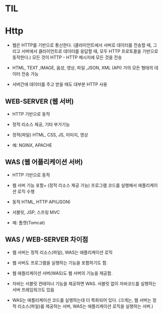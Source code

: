# TIL

# Http

- 웹은 HTTP를 기반으로 통신한다. (클라이언트에서 서버로 데이터를 전송할 때, 그리고 서버에서 클라이언트로 데이터를 응답할 때, 모두 HTTP 프로토콜을 기반으로 동작한다.) 모든 것이 HTTP - HTTP 메시지에 모든 것을 전송

- HTML, TEXT ,IMAGE, 음성, 영상, 파일 ,JSON, XML (API) 거의 모든 형태의 데이터 전송 가능

- 서버간에 데이터를 주고 받을 때도 대부분 HTTP 사용

## WEB-SERVER (웹 서버)

- HTTP 기반으로 동작

- 정적 리소스 제공, 기타 부가기능

- 정적(파일) HTML, CSS, JS, 이미지, 영상

- 예: NGINX, APACHE

## WAS (웹 어플리케이션 서버)

- HTTP 기반으로 동작

- 웹 서버 기능 포함+ (정적 리소스 제공 가능) 프로그램 코드를 실행해서 애플리케이션 로직 수행

- 동적 HTML, HTTP API(JSON)

- 서블릿, JSP, 스프링 MVC

- 예: 톰캣(Tomcat)

## WAS / WEB-SERVER 차이점

- 웹 서버는 정적 리소스(파일), WAS는 애플리케이션 로직

- 웹 서버도 프로그램을 실행하는 기능을 포함하기도 함.

- 웹 애플리케이션 서버(WAS)도 웹 서버의 기능을 제공함.
- 자바는 서블릿 컨테이너 기능을 제공하면 WAS. 서블릿 없이 자바코드를 실행하는 서버 프레임워크도 있음

- WAS는 애플리케이션 코드를 실행하는데 더 특화되어 있다.
  (크게는, 웹 서버는 정적 리소스(파일)를 제공하는 서버, WAS는 애플리케이션 로직을 실행하는 서버.)
